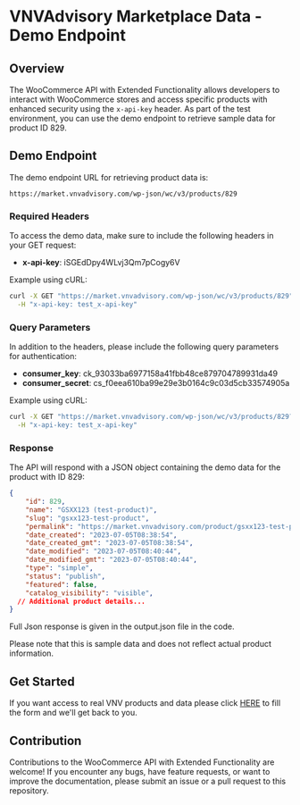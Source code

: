 # VNVAdvisory Marketplace Data - Demo Endpoint

## Overview

The WooCommerce API with Extended Functionality allows developers to interact with WooCommerce stores and access specific products with enhanced security using the `x-api-key` header. As part of the test environment, you can use the demo endpoint to retrieve sample data for product ID 829.

## Demo Endpoint

The demo endpoint URL for retrieving product data is:

```
https://market.vnvadvisory.com/wp-json/wc/v3/products/829
```

### Required Headers

To access the demo data, make sure to include the following headers in your GET request:

- **x-api-key**: iSGEdDpy4WLvj3Qm7pCogy6V

Example using cURL:

```bash
curl -X GET "https://market.vnvadvisory.com/wp-json/wc/v3/products/829" \
  -H "x-api-key: test_x-api-key"
```

### Query Parameters

In addition to the headers, please include the following query parameters for authentication:

- **consumer_key**: ck_93033ba6977158a41fbb48ce879704789931da49
- **consumer_secret**: cs_f0eea610ba99e29e3b0164c9c03d5cb33574905a

Example using cURL:

```bash
curl -X GET "https://market.vnvadvisory.com/wp-json/wc/v3/products/829?consumer_key=test_consumer_key&consumer_secret=test_consumer_secret" \
  -H "x-api-key: test_x-api-key"
```

### Response

The API will respond with a JSON object containing the demo data for the product with ID 829:
```json
{
    "id": 829,
    "name": "GSXX123 (test-product)",
    "slug": "gsxx123-test-product",
    "permalink": "https://market.vnvadvisory.com/product/gsxx123-test-product/",
    "date_created": "2023-07-05T08:38:54",
    "date_created_gmt": "2023-07-05T08:38:54",
    "date_modified": "2023-07-05T08:40:44",
    "date_modified_gmt": "2023-07-05T08:40:44",
    "type": "simple",
    "status": "publish",
    "featured": false,
    "catalog_visibility": "visible",
  // Additional product details...
}
```
Full Json response is given in the output.json file in the code.

Please note that this is sample data and does not reflect actual product information.

## Get Started
If you want access to real VNV products and data please click [HERE](https://market.vnvadvisory.com/request-info/)  to fill the form and we'll get back to you.

## Contribution

Contributions to the WooCommerce API with Extended Functionality are welcome! If you encounter any bugs, have feature requests, or want to improve the documentation, please submit an issue or a pull request to this repository.

